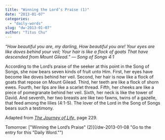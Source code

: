 ```yaml
---
title: "Winning the Lord’s Praise (1)"
date: "2013-01-07"
categories: 
  - "daily-words"
slug: "dw-2013-01-07"
author: "Titus Chu"
---
```


_“How beautiful you are, my darling,_ _How beautiful you are!_ _Your eyes are like doves behind your veil;_ _Your hair is like a flock of goats_ _That have descended from Mount Gilead.”_ _— Song of Songs 4:1_

According to the Lord’s praise of the seeker at this point in the Song of Songs, she now bears seven kinds of fruit unto Him. First, her eyes have become like doves behind her veil. Second, her hair is now like a flock of goats that repose on Mount Gilead. Third, her teeth are like a flock of shorn ewes. Fourth, her lips are like a scarlet thread. Fifth, her cheeks are like a piece of pomegranate behind her veil. Sixth, her neck is like the tower of David. And seventh, her two breasts are like two fawns, twins of a gazelle, that feed among the lilies (4:1-5). The lover of the Lord in the Song of Songs bears such a testimony.

Adapted from _[The Journey of Life,](/book-journey "Go to the listing for this book.")_ page 229.

Tomorrow: ["Winning the Lord’s Praise" (2)](/dw-2013-01-08 "Go to the entry for this "Daily Word."")
